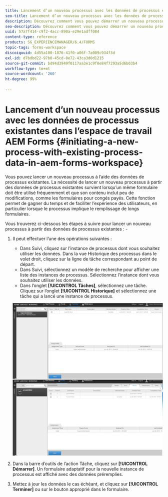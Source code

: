 ```yaml
---
title: Lancement d’un nouveau processus avec les données de processus existantes dans l’espace de travail AEM Forms
seo-title: Lancement d’un nouveau processus avec les données de processus existantes dans l’espace de travail AEM Forms
description: Découvrez comment vous pouvez démarrer un nouveau processus avec les données de processus existantes dans l’espace de travail AEM Forms.
seo-description: Découvrez comment vous pouvez démarrer un nouveau processus avec les données de processus existantes dans l’espace de travail AEM Forms.
uuid: 57a7f414-c9f2-4acc-890a-e29e1adff084
content-type: reference
products: SG_EXPERIENCEMANAGER/6.4/FORMS
topic-tags: forms-workspace
discoiquuid: 4d55a100-1876-41f0-a06f-7a009c934f3d
exl-id: d7bdbd22-97b0-45cd-8e72-43ca3d0d1215
source-git-commit: bd94d3949f0117aa3e1c9f0e84f7293a5d6b03b4
workflow-type: tm+mt
source-wordcount: '260'
ht-degree: 99%

---
```


# Lancement d’un nouveau processus avec les données de processus existantes dans l’espace de travail AEM Forms {#initiating-a-new-process-with-existing-process-data-in-aem-forms-workspace}

Vous pouvez lancer un nouveau processus à l’aide des données de processus existantes. La nécessité de lancer un nouveau processus à partir des données de processus existantes survient lorsqu’un même formulaire doit être utilisé fréquemment et que son contenu inclut peu de modifications, comme les formulaires pour congés payés. Cette fonction permet de gagner du temps et de faciliter l’expérience des utilisateurs, en particulier lorsque le processus implique le remplissage de longs formulaires.

Vous trouverez ci-dessous les étapes à suivre pour lancer un nouveau processus à partir des données de processus existantes : -

1. Il peut effectuer l’une des opérations suivantes :

   * Dans Suivi, cliquez sur l’instance de processus dont vous souhaitez utiliser les données. Dans la vue Historique des processus dans le volet droit, cliquez sur la ligne de tâche correspondant au point de départ.
   * Dans Suivi, sélectionnez un modèle de recherche pour afficher une liste des instances de processus. Sélectionnez l’instance dont vous souhaitez utiliser les données.
   * Dans l’onglet **[!UICONTROL Tâches]**, sélectionnez une tâche. Cliquez sur l’onglet **[!UICONTROL Historique]** et sélectionnez une tâche qui a lancé une instance de processus.

   ![start3](assets/start3.png) ![start1](assets/start1.png)

1. Dans la barre d’outils de l’action Tâche, cliquez sur **[!UICONTROL Démarrer]**. Un formulaire adaptatif pour la nouvelle instance de processus est affiché avec des données préremplies.

1. Mettez à jour les données le cas échéant, et cliquez sur **[!UICONTROL Terminer]** ou sur le bouton approprié dans le formulaire.
